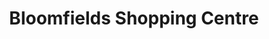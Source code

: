 ---
title: "Bloomfields Shopping Centre"
url: /dun-laoghaire/bloomfields-shopping-centre/
shop: Einkaufszentrum
---